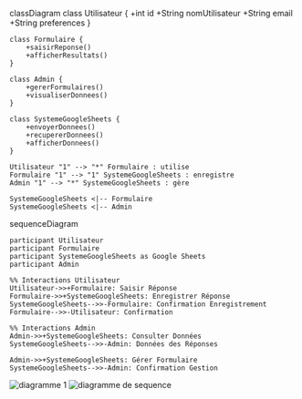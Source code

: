 classDiagram
    class Utilisateur {
        +int id
        +String nomUtilisateur
        +String email
        +String preferences
    }

    class Formulaire {
        +saisirReponse()
        +afficherResultats()
    }

    class Admin {
        +gererFormulaires()
        +visualiserDonnees()
    }

    class SystemeGoogleSheets {
        +envoyerDonnees()
        +recupererDonnees()
        +afficherDonnees()
    }

    Utilisateur "1" --> "*" Formulaire : utilise
    Formulaire "1" --> "1" SystemeGoogleSheets : enregistre
    Admin "1" --> "*" SystemeGoogleSheets : gère

    SystemeGoogleSheets <|-- Formulaire
    SystemeGoogleSheets <|-- Admin


sequenceDiagram

    participant Utilisateur
    participant Formulaire
    participant SystemeGoogleSheets as Google Sheets
    participant Admin

    %% Interactions Utilisateur
    Utilisateur->>+Formulaire: Saisir Réponse
    Formulaire->>+SystemeGoogleSheets: Enregistrer Réponse
    SystemeGoogleSheets-->>-Formulaire: Confirmation Enregistrement
    Formulaire-->>-Utilisateur: Confirmation

    %% Interactions Admin
    Admin->>+SystemeGoogleSheets: Consulter Données
    SystemeGoogleSheets-->>-Admin: Données des Réponses

    Admin->>+SystemeGoogleSheets: Gérer Formulaire
    SystemeGoogleSheets-->>-Admin: Confirmation Gestion

![diagramme 1](https://github.com/user-attachments/assets/79e9e3f4-e012-4c28-8b7f-9b0b50454010)
![diagramme de sequence](https://github.com/user-attachments/assets/f22ac43f-55c5-4dbe-887f-7a618b282fdc)

